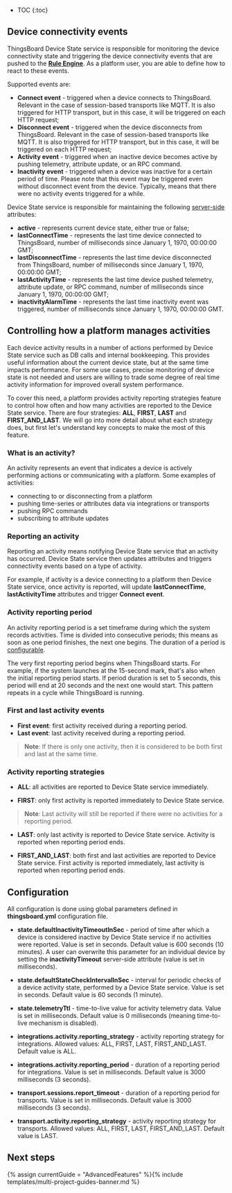 * TOC
{:toc}

## Device connectivity events

ThingsBoard Device State service is responsible for monitoring the device connectivity state and triggering the device connectivity events 
that are pushed to the [**Rule Engine**](/docs/{{docsPrefix}}user-guide/rule-engine-2-0/re-getting-started/). As a platform user, you are able to define how to react to these events. 

Supported events are:

 - **Connect event** - triggered when a device connects to ThingsBoard. Relevant in the case of session-based transports like MQTT.
 It is also triggered for HTTP transport, but in this case, it will be triggered on each HTTP request;
 - **Disconnect event** - triggered when the device disconnects from ThingsBoard. Relevant in the case of session-based transports like MQTT. 
 It is also triggered for HTTP transport, but in this case, it will be triggered on each HTTP request;
 - **Activity event** - triggered when an inactive device becomes active by pushing telemetry, attribute update, or an RPC command.
 - **Inactivity event** - triggered when a device was inactive for a certain period of time. 
 Please note that this event may be triggered even without disconnect event from the device. Typically, means that there were no activity events triggered for a while.

Device State service is responsible for maintaining the following [server-side](/docs/{{docsPrefix}}user-guide/attributes/#attribute-types) attributes:

 - **active** - represents current device state, either true or false;
 - **lastConnectTime** - represents the last time device connected to ThingsBoard, number of milliseconds since January 1, 1970, 00:00:00 GMT;
 - **lastDisconnectTime** - represents the last time device disconnected from ThingsBoard, number of milliseconds since January 1, 1970, 00:00:00 GMT;
 - **lastActivityTime** - represents the last time device pushed telemetry, attribute update, or RPC command, number of milliseconds since January 1, 1970, 00:00:00 GMT;
 - **inactivityAlarmTime** - represents the last time inactivity event was triggered, number of milliseconds since January 1, 1970, 00:00:00 GMT.

## Controlling how a platform manages activities

Each device activity results in a number of actions performed by Device State service such as DB calls and internal bookkeeping.
This provides useful information about the current device state, but at the same time impacts performance.
For some use cases, precise monitoring of device state is not needed and users are willing to trade some degree of real time activity information for improved overall system performance.

To cover this need, a platform provides activity reporting strategies feature to control how often and how many activities are reported to the Device State service.
There are four strategies: **ALL**, **FIRST**, **LAST** and **FIRST_AND_LAST**. 
We will go into more detail about what each strategy does, but first let's understand key concepts to make the most of this feature.

### What is an activity?

An activity represents an event that indicates a device is actively performing actions or communicating with a platform.
Some examples of activities: 
- connecting to or disconnecting from a platform
- pushing time-series or attributes data via integrations or transports
- pushing RPC commands
- subscribing to attribute updates

### Reporting an activity

Reporting an activity means notifying Device State service that an activity has occurred. 
Device State service then updates attributes and triggers connectivity events based on a type of activity.

For example, if activity is a device connecting to a platform then Device State service, once activity is reported, 
will update **lastConnectTime**, **lastActivityTime** attributes and trigger **Connect event**.

### Activity reporting period

An activity reporting period is a set timeframe during which the system records activities.
Time is divided into consecutive periods; this means as soon as one period finishes, the next one begins.
The duration of a period is [configurable](#configuration).

The very first reporting period begins when ThingsBoard starts.
For example, if the system launches at the 15-second mark, that's also when the initial reporting period starts.
If period duration is set to 5 seconds, this period will end at 20 seconds and the next one would start.
This pattern repeats in a cycle while ThingsBoard is running.

<!-- PICTURE: activity reporting periods -->

### First and last activity events

- **First event**: first activity received during a reporting period.
- **Last event**: last activity received during a reporting period.

<!-- PICTURE: first and last events -->

> **Note**: If there is only one activity, then it is considered to be both first and last at the same time.

<!-- PICTURE: first and last events showing a case with only one event -->

### Activity reporting strategies

- **ALL**: all activities are reported to Device State service immediately.

<!-- PICTURE: all strategy -->

- **FIRST**: only first activity is reported immediately to Device State service.

<!-- PICTURE: first strategy -->

> **Note**: Last activity will still be reported if there were no activities for a reporting period.

<!-- PICTURE: first strategy reporting last event -->

- **LAST**: only last activity is reported to Device State service. Activity is reported when reporting period ends.

<!-- PICTURE: last strategy -->

- **FIRST_AND_LAST**: both first and last activities are reported to Device State service.
  First activity is reported immediately, last activity is reported when reporting period ends.

<!-- PICTURE: first and last strategy -->

## Configuration

All configuration is done using global parameters defined in **thingsboard.yml** configuration file.

- **state.defaultInactivityTimeoutInSec** - period of time after which a device is considered inactive by Device State service if no activities were reported. Value is set in seconds.
Default value is 600 seconds (10 minutes). A user can overwrite this parameter for an individual device by setting the **inactivityTimeout** server-side attribute (value is set in milliseconds).
- **state.defaultStateCheckIntervalInSec** - interval for periodic checks of a device activity state, performed by a Device State service. Value is set in seconds. Default value is 60 seconds (1 minute).
- **state.telemetryTtl** - time-to-live value for activity telemetry data. Value is set in milliseconds. Default value is 0 milliseconds (meaning time-to-live mechanism is disabled).

- **integrations.activity.reporting_strategy** - activity reporting strategy for integrations. Allowed values: ALL, FIRST, LAST, FIRST_AND_LAST. Default value is ALL.
- **integrations.activity.reporting_period** - duration of a reporting period for integrations. Value is set in milliseconds. Default value is 3000 milliseconds (3 seconds).
- **transport.sessions.report_timeout** - duration of a reporting period for transports. Value is set in milliseconds. Default value is 3000 milliseconds (3 seconds).
- **transport.activity.reporting_strategy** - activity reporting strategy for transports. Allowed values: ALL, FIRST, LAST, FIRST_AND_LAST. Default value is LAST.

## Next steps

{% assign currentGuide = "AdvancedFeatures" %}{% include templates/multi-project-guides-banner.md %}

